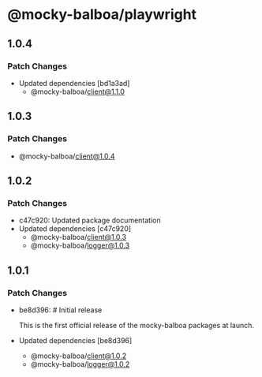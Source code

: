 # @mocky-balboa/playwright

## 1.0.4

### Patch Changes

- Updated dependencies [bd1a3ad]
  - @mocky-balboa/client@1.1.0

## 1.0.3

### Patch Changes

- @mocky-balboa/client@1.0.4

## 1.0.2

### Patch Changes

- c47c920: Updated package documentation
- Updated dependencies [c47c920]
  - @mocky-balboa/client@1.0.3
  - @mocky-balboa/logger@1.0.3

## 1.0.1

### Patch Changes

- be8d396: # Initial release

  This is the first official release of the mocky-balboa packages at launch.

- Updated dependencies [be8d396]
  - @mocky-balboa/client@1.0.2
  - @mocky-balboa/logger@1.0.2
